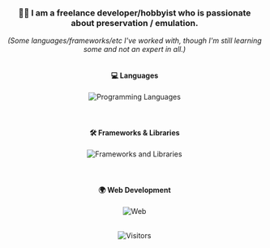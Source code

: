 <h3 align="center">👨‍💻 I am a freelance developer/hobbyist who is passionate about preservation / emulation.</h3>
<p align="center"><i>(Some languages/frameworks/etc I've worked with, though I'm still learning some and not an expert in all.)</i></p>
<div align="center" style="text-align: center;">
  <div style="display: flex; flex-direction: column; align-items: center;">
    <h4>💻 Languages</h4><img src="https://skillicons.dev/icons?i=cs,cpp,java,typescript,nodejs,py,rust,lua" alt="Programming Languages" /><br><br>
    <h4>🛠️ Frameworks & Libraries</h4><img src="https://skillicons.dev/icons?i=electron,react,jquery,tailwind,discordjs,mongodb,mysql,sqlite" alt="Frameworks and Libraries" /><br><br>
    <h4>🌍 Web Development</h4><img src="https://skillicons.dev/icons?i=htmx,html,css,php,js,nginx,ruby,perl" alt="Web" />
  </div>
</div><br>

<p align="center">
      <img src="https://komarev.com/ghpvc/?username=Denveous&label=Visitors&color=32a852&style=classic" alt="Visitors" />
</p>
